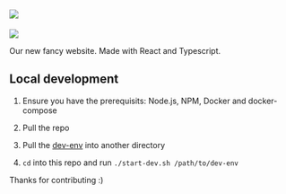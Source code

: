 # [![](https://raw.githubusercontent.com/UCCNetsoc/wiki/master/assets/logo-horizontal-inverted.svg)](https://netsoc.co/rk)

[![](https://ci.netsoc.dev/api/badges/uccnetsoc/netsoc.co/status.svg)](https://ci.netsoc.dev/UCCNetsoc/netsoc.co/)

Our new fancy website. Made with React and Typescript.

## Local development

1. Ensure you have the prerequisits: Node.js, NPM, Docker and docker-compose

1. Pull the repo
1. Pull the [dev-env](https://github.com/UCCNetsoc/dev-env) into another directory
1. `cd` into this repo and run `./start-dev.sh /path/to/dev-env`

Thanks for contributing :)
